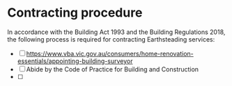 # Contracting procedure

In accordance with the Building Act 1993 and the Building Regulations 2018, the following process is required for contracting Earthsteading services:
  - [ ] https://www.vba.vic.gov.au/consumers/home-renovation-essentials/appointing-building-surveyor
  - [ ] Abide by the Code of Practice for Building and Construction
  - [ ] 
